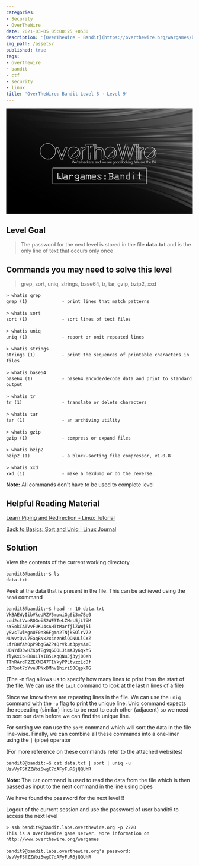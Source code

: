 ```yaml
---
categories:
- Security
- OverTheWire
date: 2021-03-05 05:00:25 +0530
description: '[OverTheWire - Bandit](https://overthewire.org/wargames/bandit/bandit9.html)'
img_path: /assets/
published: true
tags:
- overthewire
- bandit
- ctf
- security
- linux
title: 'OverTheWire: Bandit Level 8 → Level 9'
---
```


![banner-image|640](images/overthewire-banner.png)

## Level Goal

> The password for the next level is stored in the file **data.txt** and is the only line of text that occurs only once

## Commands you may need to solve this level

> grep, sort, uniq, strings, base64, tr, tar, gzip, bzip2, xxd

```
> whatis grep  
grep (1)             - print lines that match patterns

> whatis sort  
sort (1)             - sort lines of text files

> whatis uniq  
uniq (1)             - report or omit repeated lines

> whatis strings  
strings (1)          - print the sequences of printable characters in files

> whatis base64  
base64 (1)           - base64 encode/decode data and print to standard output

> whatis tr  
tr (1)               - translate or delete characters

> whatis tar  
tar (1)              - an archiving utility

> whatis gzip  
gzip (1)             - compress or expand files

> whatis bzip2  
bzip2 (1)            - a block-sorting file compressor, v1.0.8

> whatis xxd  
xxd (1)              - make a hexdump or do the reverse.
```

**Note:** All commands don't have to be used to complete level

## Helpful Reading Material

[Learn Piping and Redirection - Linux Tutorial](https://ryanstutorials.net/linuxtutorial/piping.php)

[Back to Basics: Sort and Uniq \| Linux Journal](https://www.linuxjournal.com/content/back-basics-sort-and-uniq)

## Solution

View the contents of the current working directory

```
bandit8@bandit:~$ ls  
data.txt
```

Peek at the data that is present in the file. This can be achieved using the `head` command

```
bandit8@bandit:~$ head -n 10 data.txt   
VkBAEWyIibVkeURZV5mowiGg6i3m7Be0  
zdd2ctVveROGeiS2WE3TeLZMeL5jL7iM  
sYSokIATVvFUKU4sAHTtMarfjlZWWj5i  
ySvsTwlMgnUF0n86Fgmn2TNjkSOlrV72  
NLWvtQvL7EaqBNx2x4eznRlQONULlCYZ  
LfrBHfAh0pP9bgGAZP4QrVkut3pysAYC  
U0NYdD3wHZKpfEg9qGQOLJimAJy6qxhS  
flyKxCbHB8uLTaIB5LXqQNuJj3yj00eh  
TThRArdF2ZEXMO47TIYkyPPLtvzzLcDf  
cIPbot7oYveUPNxDMhv1hiri50CqpkTG
```

(The -n flag allows us to specify how many lines to print from the start of the file. We can use the `tail` command to look at the last n lines of a file)

Since we know there are repeating lines in the file. We can use the `uniq` command with the `-u` flag to print the unique line. Uniq command expects the repeating (similar) lines to be next to each other (adjacent) so we need to sort our data before we can find the unique line.

For sorting we can use the `sort` command which will sort the data in the file line-wise. Finally, we can combine all these commands into a one-liner using the `|` (pipe) operator

(For more reference on these commands refer to the attached websites)

```
bandit8@bandit:~$ cat data.txt | sort | uniq -u  
UsvVyFSfZZWbi6wgC7dAFyFuR6jQQUhR
```

**Note:** The `cat` command is used to read the data from the file which is then passed as input to the next command in the line using pipes

We have found the password for the next level !!

Logout of the current session and use the password of user bandit9 to access the next level

```
> ssh bandit9@bandit.labs.overthewire.org -p 2220  
This is a OverTheWire game server. More information on http://www.overthewire.org/wargames

bandit9@bandit.labs.overthewire.org's password: UsvVyFSfZZWbi6wgC7dAFyFuR6jQQUhR
```